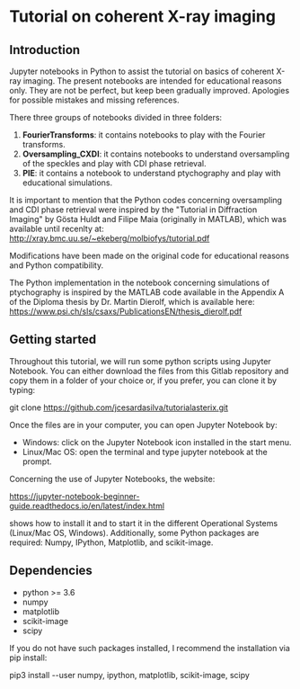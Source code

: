 Tutorial on coherent X-ray imaging
==================================

Introduction
------------
Jupyter notebooks in Python to assist the tutorial on basics of coherent X-ray imaging.
The present notebooks are intended for educational reasons only. They are not be perfect, 
but keep been gradually improved. Apologies for possible mistakes and missing 
references. 

There three groups of notebooks divided in three folders: 
1) **FourierTransforms**: it contains notebooks to play with the Fourier transforms.
2) **Oversampling_CXDI**: it contains notebooks to understand oversampling of the speckles and play with CDI phase retrieval.
3) **PIE**: it contains a notebook to understand ptychography and play with educational simulations.

It is important to mention that the Python codes concerning oversampling and CDI phase retrieval were
inspired by the "Tutorial in Diffraction Imaging" by Gösta Huldt and Filipe Maia
(originally in MATLAB), which was available until recenlty at:
http://xray.bmc.uu.se/~ekeberg/molbiofys/tutorial.pdf 

Modifications have been made on the original code for educational reasons and 
Python compatibility. 

The Python implementation in the notebook concerning simulations of ptychography is inspired by 
the MATLAB code available in the Appendix A of the Diploma thesis by 
Dr. Martin Dierolf, which is available here: 
https://www.psi.ch/sls/csaxs/PublicationsEN/thesis_dierolf.pdf

Getting started
---------------

Throughout this tutorial, we will run some python scripts using Jupyter 
Notebook. You can either download the files from this Gitlab repository and copy them in 
a folder of your choice or, if you prefer, you can clone it by typing:

git clone  https://github.com/jcesardasilva/tutorialasterix.git

Once the files are in your computer, you can open Jupyter Notebook by:
- Windows: click on the Jupyter Notebook icon installed in the start menu.
- Linux/Mac OS: open the terminal and type jupyter notebook at the prompt.

Concerning the use of Jupyter Notebooks, the website:

https://jupyter-notebook-beginner-guide.readthedocs.io/en/latest/index.html
 
shows how to install it and to start it in the different Operational Systems (Linux/Mac OS, Windows). 
Additionally, some Python packages are required: Numpy, IPython, Matplotlib, and scikit-image. 

Dependencies
------------
* python >= 3.6
* numpy
* matplotlib
* scikit-image
* scipy

If you do not have such packages installed, I recommend the installation via pip install:

pip3 install --user numpy, ipython, matplotlib, scikit-image, scipy
